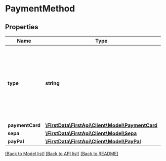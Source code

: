 # PaymentMethod

## Properties
Name | Type | Description | Notes
------------ | ------------- | ------------- | -------------
**type** | **string** | The type of payment method. Note that PayPal can only process a &#39;Credit&#39;  primary transaction with Order.Billing.Contact.email being mandatory. PayPal secondary transactions (void/return/postauth) are processed the same as any other secondary transactions. | 
**paymentCard** | [**\FirstData\FirstApi\Client\Model\PaymentCard**](PaymentCard.md) |  | [optional] 
**sepa** | [**\FirstData\FirstApi\Client\Model\Sepa**](Sepa.md) |  | [optional] 
**payPal** | [**\FirstData\FirstApi\Client\Model\PayPal**](PayPal.md) |  | [optional] 

[[Back to Model list]](../README.md#documentation-for-models) [[Back to API list]](../README.md#documentation-for-api-endpoints) [[Back to README]](../README.md)



